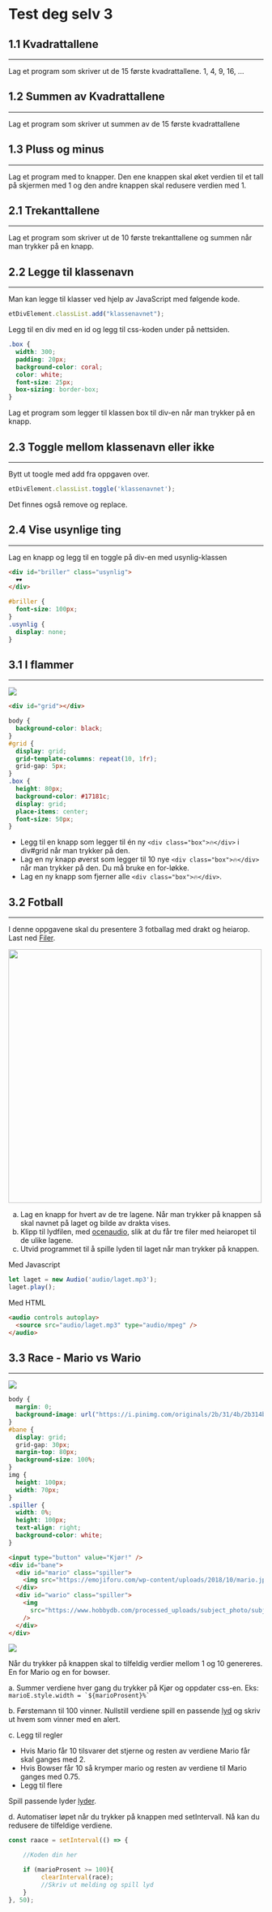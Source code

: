 # Test deg selv 3

## 1.1 Kvadrattallene

---

Lag et program som skriver ut de 15 første kvadrattallene. 1, 4, 9, 16, ...

## 1.2 Summen av Kvadrattallene

---

Lag et program som skriver ut summen av de 15 første kvadrattallene

## 1.3 Pluss og minus

---

Lag et program med to knapper. Den ene knappen skal øket verdien til et tall på skjermen med 1 og den andre knappen skal redusere verdien med 1.

## 2.1 Trekanttallene

---

Lag et program som skriver ut de 10 første trekanttallene og summen når man trykker på en knapp.

## 2.2 Legge til klassenavn

---

Man kan legge til klasser ved hjelp av JavaScript med følgende kode.

```javascript
etDivElement.classList.add("klassenavnet");
```

Legg til en div med en id og legg til css-koden under på nettsiden.

```css
.box {
  width: 300;
  padding: 20px;
  background-color: coral;
  color: white;
  font-size: 25px;
  box-sizing: border-box;
}
```

Lag et program som legger til klassen box til div-en når man trykker på en knapp.

## 2.3 Toggle mellom klassenavn eller ikke

---

Bytt ut toogle med add fra oppgaven over.

```JavaScript
etDivElement.classList.toggle('klassenavnet');
```

Det finnes også remove og replace.

## 2.4 Vise usynlige ting

---

Lag en knapp og legg til en toggle på div-en med usynlig-klassen

```html
<div id="briller" class="usynlig">
  🕶️
</div>
```

```css
#briller {
  font-size: 100px;
}
.usynlig {
  display: none;
}
```

## 3.1 I flammer

---

<img src="img/grid.png">

```html
<div id="grid"></div>
```

```css
body {
  background-color: black;
}
#grid {
  display: grid;
  grid-template-columns: repeat(10, 1fr);
  grid-gap: 5px;
}
.box {
  height: 80px;
  background-color: #17181c;
  display: grid;
  place-items: center;
  font-size: 50px;
}
```

- Legg til en knapp som legger til én ny `<div class="box">🔥</div>` i div#grid når man trykker på den.
- Lag en ny knapp øverst som legger til 10 nye `<div class="box">🔥</div>` når man trykker på den. Du må bruke en for-løkke.
- Lag en ny knapp som fjerner alle `<div class="box">🔥</div>`.

## 3.2 Fotball

---

I denne oppgavene skal du presentere 3 fotballag med drakt og heiarop.
Last ned <a href="https://mrfylke-my.sharepoint.com/:u:/g/personal/mads_opstad_reistadbakk_mrfylke_no/EQ0l4CnIp2hOnpNneElPtkkB_22yGLiW4vw4UO9QQLvlTA?e=v0aZRD">Filer</a>.

<img src="https://scontent.fsvg1-1.fna.fbcdn.net/v/t1.0-9/92220762_245210226873804_2707486669740703744_n.jpg?_nc_cat=102&_nc_sid=9267fe&_nc_ohc=sZpIlS9nJR0AX_hGy6L&_nc_ht=scontent.fsvg1-1.fna&oh=9264618143465b64de8b995410b6c15a&oe=5F91BC8E" width="500px">

<ol type="a">
    <li>Lag en knapp for hvert av de tre lagene. Når man trykker på knappen så skal navnet på laget og bilde av drakta vises.</li>
    <li>Klipp til lydfilen, med <a href="https://www.ocenaudio.com">ocenaudio</a>, slik at du får tre filer med heiaropet til de ulike lagene.</li>
    <li>Utvid programmet til å spille lyden til laget når man trykker på knappen. </li>
</ol>

Med Javascript

```Javascript
let laget = new Audio('audio/laget.mp3');
laget.play();
```

Med HTML

```html
<audio controls autoplay>
  <source src="audio/laget.mp3" type="audio/mpeg" />
</audio>
```

## 3.3 Race - Mario vs Wario

---

<img src="https://vignette.wikia.nocookie.net/dbxfanon/images/f/f4/Mario_VS_Wario_DBX.jpg/revision/latest?cb=20190510183303">

```css
body {
  margin: 0;
  background-image: url("https://i.pinimg.com/originals/2b/31/4b/2b314be6c6e9c9a20a6d961a70203365.jpg");
}
#bane {
  display: grid;
  grid-gap: 30px;
  margin-top: 80px;
  background-size: 100%;
}
img {
  height: 100px;
  width: 70px;
}
.spiller {
  width: 0%;
  height: 100px;
  text-align: right;
  background-color: white;
}
```

```html
<input type="button" value="Kjør!" />
<div id="bane">
  <div id="mario" class="spiller">
    <img src="https://emojiforu.com/wp-content/uploads/2018/10/mario.jpg" />
  </div>
  <div id="wario" class="spiller">
    <img
      src="https://www.hobbydb.com/processed_uploads/subject_photo/subject_photo/image/25525/1495493401-1830-9870/Wario_large.jpg"
    />
  </div>
</div>
```

<img src="img/race.png">

Når du trykker på knappen skal to tilfeldig verdier mellom 1 og 10 genereres. En for Mario og en for bowser.

a. Summer verdiene hver gang du trykker på Kjør og oppdater css-en. Eks: `` marioE.style.width = `${marioProsent}%` ``

b. Førstemann til 100 vinner. Nullstill verdiene spill en passende <a href="https://themushroomkingdom.net/media/smb/wav">lyd</a> og skriv ut hvem som vinner med en alert.

c. Legg til regler

- Hvis Mario får 10 tilsvarer det stjerne og resten av verdiene Mario får skal ganges med 2.
- Hvis Bowser får 10 så krymper mario og resten av verdiene til Mario ganges med 0.75.
- Legg til flere

Spill passende lyder <a href="https://themushroomkingdom.net/media/smb/wav">lyder</a>.

d. Automatiser løpet når du trykker på knappen med setIntervall. Nå kan du redusere de tilfeldige verdiene.

```Javascript
const raace = setInterval(() => {

    //Koden din her

    if (marioProsent >= 100){
         clearInterval(race);
         //Skriv ut melding og spill lyd
    }
}, 50);

```
